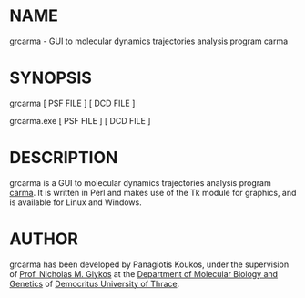# **NAME**

grcarma - GUI to molecular dynamics trajectories analysis program carma

# **SYNOPSIS**

grcarma [ PSF FILE ] [ DCD FILE ]

grcarma.exe [ PSF FILE ] [ DCD FILE ]

# **DESCRIPTION**

grcarma is a GUI to molecular dynamics trajectories analysis program [carma](http://utopia.duth.gr/~glykos/Carma.html). It is written in Perl and makes use of the Tk module for graphics, and is available for Linux and Windows.

# **AUTHOR**

grcarma has been developed by Panagiotis Koukos, under the supervision of [Prof. Nicholas M. Glykos](http://utopia.duth.gr/~glykos/) at the [Department of Molecular Biology and Genetics](http://mbg.duth.gr/index.en.shtml) of [Democritus University of Thrace](http://www.duth.gr/index.en.sxhtml).
